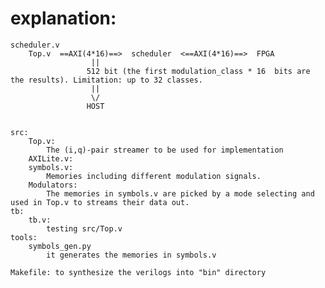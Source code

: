 # explanation:

	scheduler.v
		Top.v  ==AXI(4*16)==>  scheduler  <==AXI(4*16)==>  FPGA
 					  ||
					 512 bit (the first modulation_class * 16  bits are the results). Limitation: up to 32 classes.
					  ||
					  \/
					 HOST


	src:	
		Top.v: 
			The (i,q)-pair streamer to be used for implementation
		AXILite.v:
		symbols.v: 
			Memories including different modulation signals. 
		Modulators:
			The memories in symbols.v are picked by a mode selecting and used in Top.v to streams their data out.
	tb:
		tb.v:
			testing src/Top.v
	tools:
		symbols_gen.py
			it generates the memories in symbols.v

	Makefile: to synthesize the verilogs into "bin" directory



